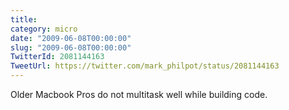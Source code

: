 ```yaml
---
title: 
category: micro
date: "2009-06-08T00:00:00"
slug: "2009-06-08T00:00:00"
TwitterId: 2081144163
TweetUrl: https://twitter.com/mark_philpot/status/2081144163
---
```


Older Macbook Pros do not multitask well while building code.
